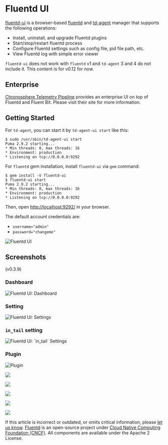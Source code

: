 # Fluentd UI

[fluentd-ui](https://github.com/fluent/fluentd-ui) is a browser-based [fluentd](http://fluentd.org/) and [td-agent](https://docs.treasuredata.com/display/public/PD/About+Treasure+Data%27s+Server-Side+Agent) manager that supports the following operations:

* Install, uninstall, and upgrade Fluentd plugins
* Start/stop/restart fluentd process
* Configure Fluentd settings such as config file, pid file path, etc.
* View Fluentd log with simple error viewer

`fluentd-ui` does not work with `fluentd` v1 and `td-agent` 3 and 4 do not include it. This content is for v0.12 for now.

## Enterprise

[Chronosphere Telemetry Pipeline](https://chronosphere.io/platform/telemetry-pipeline/) provides an enterprise UI on top of Fluentd and Fluent Bit. Please visit their site for more information.


## Getting Started

For `td-agent`, you can start it by `td-agent-ui start` like this:

```text
$ sudo /usr/sbin/td-agent-ui start
Puma 2.9.2 starting...
* Min threads: 0, max threads: 16
* Environment: production
* Listening on tcp://0.0.0.0:9292
```

For `fluentd` gem installation, install `fluentd-ui` via `gem` command:

```text
$ gem install -V fluentd-ui
$ fluentd-ui start
Puma 2.9.2 starting...
* Min threads: 0, max threads: 16
* Environment: production
* Listening on tcp://0.0.0.0:9292
```

Then, open [http://localhost:9292/](http://localhost:9292/) in your browser.

The default account credentials are:

* `username="admin"`
* `password="changeme"`

![Fluentd UI](../.gitbook/assets/fluentd-ui%20%281%29%20%282%29.gif)

## Screenshots

\(v0.3.9\)

### Dashboard

![Fluentd UI: Dashboard](../.gitbook/assets/dashboard%20%281%29%20%281%29%20%281%29.gif)

### Setting

![Fluentd UI: Settings](../.gitbook/assets/setting.gif)

### `in_tail` setting

![Fluentd UI: \`in\_tail\` Settings](../.gitbook/assets/in_tail%20%282%29.gif)

### Plugin

![Plugin](../.gitbook/assets/plugin.gif)

![](../.gitbook/assets/01%20%282%29.png)

![](../.gitbook/assets/02%20%281%29.png)

![](../.gitbook/assets/03%20%281%29.png)

![](../.gitbook/assets/04.png)

![](../.gitbook/assets/05.png)

If this article is incorrect or outdated, or omits critical information, please [let us know](https://github.com/fluent/fluentd-docs-gitbook/issues?state=open). [Fluentd](http://www.fluentd.org/) is an open-source project under [Cloud Native Computing Foundation \(CNCF\)](https://cncf.io/). All components are available under the Apache 2 License.

